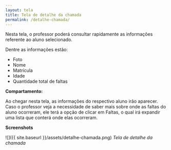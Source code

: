 ```yaml
---
layout: tela
title: Tela de detalhe da chamada
permalink: /detalhe-chamada/
---
```


Nesta tela, o professor poderá consultar rapidamente as informações referente ao aluno selecionado.

Dentre as informações estão:

* Foto
* Nome
* Matrícula
* Idade
* Quantidade total de faltas

**Compartamento:**

Ao chegar nesta tela, as informações do respectivo aluno irão aparecer.
Caso o professor veja a necessidade de saber mais sobre onde as faltas do aluno ocorreram, ele terá a opção de clicar em Faltas, o qual irá expandir uma lista que conterá onde elas ocorreram.

**Screenshots**

![]({{ site.baseurl }}/assets/detalhe-chamada.png)
*Tela de detalhe da chamada*
